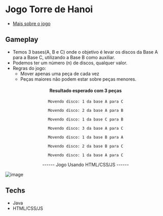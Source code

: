 # Jogo Torre de Hanoi

- [Mais sobre o jogo](https://carreiras.stoodi.com.br/torre-de-hanoi/)

## Gameplay
- Temos 3 bases(A, B e C) onde o objetivo é levar os discos da Base A para a Base C, utilizando a Base B como auxiliar.
- Podemos ter um número (n) de discos, qualquer valor.
- Regras do jogo:
    - Mover apenas uma peça de cada vez
    - Peças maiores não podem estar sobre peças menores.

<h4 align='center'><strong>Resultado esperado com 3 peças</strong></h4>
<p align='center'><code>Movendo disco: 1 da base A para C</code></p>
<p align='center'><code>Movendo disco: 2 da base A para B</code></p>
<p align='center'><code>Movendo disco: 1 da base C para B</code></p>
<p align='center'><code>Movendo disco: 3 da base A para C</code></p>
<p align='center'><code>Movendo disco: 1 da base B para A</code></p>
<p align='center'><code>Movendo disco: 2 da base B para C</code></p>
<p align='center'><code>Movendo disco: 1 da base A para C</code></p> 

<p align='center'>------ Jogo Usando HTML/CSS/JS ------</p>

![image](https://user-images.githubusercontent.com/62751571/184517884-1c06853b-88b1-480c-a94c-5e85646abdc0.png)

## Techs 
- Java
- HTML/CSS/JS
